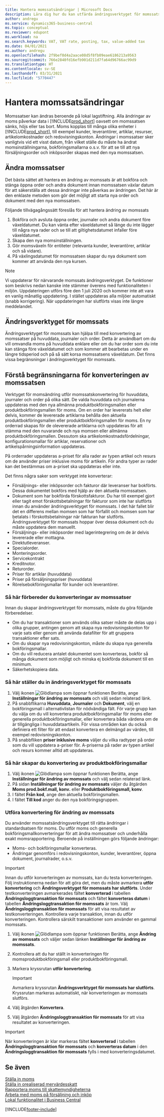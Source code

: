 ```yaml
---
title: Hantera momssatsändringar | Microsoft Docs
description: Lära dig hur du kan utfärda ändringsverktyget för momssats i Dynamics 365 Business Central.
author: andregu
ms.service: dynamics365-business-central
ms.topic: conceptual
ms.reviewer: edupont
ms.workload: na
ms.search.keywords: VAT, VAT rate, posting, tax, value-added tax
ms.date: 04/01/2021
ms.author: andregu
ms.openlocfilehash: 2f9bef0d4a2aace08d5f8fb09eae6186213a9563
ms.sourcegitcommit: 766e2840fd16efb901d211d7fa64d96766ac99d9
ms.translationtype: HT
ms.contentlocale: sv-SE
ms.lasthandoff: 03/31/2021
ms.locfileid: "5770447"
---
```

# <a name="managing-vat-rate-changes"></a>Hantera momssatsändringar

Momssatser kan ändras beroende på lokal lagstiftning. Alla ändringar av moms påverkar data i [!INCLUDE[prod_short](includes/prod_short.md)] oavsett om momssatsen sänks, höjs eller tas bort. Moms kopplas till många olika enheter i [!INCLUDE[prod_short](includes/prod_short.md)], till exempel kunder, leverantörer, artiklar, resurser, artikelomkostnader och redovisningskonton. Ändringar i momssatser sker vanligtvis vid ett visst datum, från vilket ställe du måste ha ändrat momsinställningarna, bokföringsmallarna o.s.v. för att se till att nya försäljningsorder och inköpsorder skapas med den nya momssatsen.

## <a name="changing-vat-rates"></a>Ändra momssatser

Det bästa sättet att hantera en ändring av momssats är att bokföra och stänga öppna order och andra dokument innan momssatsen växlar datum för att säkerställa att dessa ändringar inte påverkas av ändringen. Det här är den enklaste metoden som gör det möjligt att starta nya order och dokument med den nya momssatsen.

Följande tillvägagångssätt föreslås för att hantera ändring av momssats

1. Bokföra och avsluta öppna order, journaler och andra dokument före växeldatumet. Du kan vänta efter växeldatumet så länge du inte lägger till några nya rader och se till att giltighetsdatumet infaller före växeldatumet.  
2. Skapa den nya momsinställningen.  
3. Gör momsväxeln för entiteter (relevanta kunder, leverantörer, artiklar och så vidare).  
4. På växlingsdatumet för momssatsen skapar du nya dokument som kommer att använda den nya kursen.  


> [!NOTE]  
> Vi uppdaterar för närvarande momssats ändringsverktyget. De funktioner som beskrivs nedan kanske inte stämmer överens med funktionaliteten i miljön. Uppdateringen utförs före den 1 juli 2020 och kommer inte att vara en vanlig månatlig uppdatering. I stället uppdateras alla miljöer automatiskt (snabb korrigering). När uppdateringen har slutförts visas inte längre meddelandet.  

## <a name="the-vat-rate-change-tool"></a>Ändringsverktyget för momssats

Ändringsverktyget för momssats kan hjälpa till med konvertering av momssatser på huvuddata, journaler och order. Detta är användbart om du vill omvandla moms på huvuddata enklare eller om du har order som du inte kan stänga före växeldatumet och som kommer att bearbetas under en längre tidsperiod och på så sätt korsa momssatsens växeldatum. Det finns vissa begränsningar i ändringsverktyget för momssats.

## <a name="understanding-the-vat-rate-conversion-process-and-limitations"></a>Förstå begränsningarna för konverteringen av momssatsen

Verktyget för momsändring utför momssatskonvertering för huvuddata, journaler och order på olika sätt. De valda huvuddata och journalerna uppdateras med den nya allmänna produktbokföringsmallen eller produktbokföringsmallen för moms. Om en order har levererats helt eller delvis, kommer de levererade artiklarna behålla den aktuella produktbokföringsmallen eller produktbokföringsmallen för moms. En ny orderrad skapas för de olevererade artiklarna och uppdateras för att stämma med den nuvarande och nya momsen eller allmänna produktbokföringsmallen. Dessutom ska artikelomkostnadsfördelningar, konfigurationsmallar för artiklar, reservationer och artikelspårningsinformation uppdateras. 

På orderrader uppdateras a-priset för alla rader av typen artikel och resurs om de använder priser inklusive moms för artikeln. För andra typer av rader kan det bestämmas om a-priset ska uppdateras eller inte.

Det finns några saker som verktyget inte konverterar:

* Försäljnings- eller inköpsorder och fakturor där leveranser har bokförts. Dessa dokumentet bokförs med hjälp av den aktuella momssatsen.  
* Dokument som har bokförda förskottsfakturor. Du har till exempel gjort eller tagit emot förskottsbetalningar för fakturor som inte har slutförts innan du använder ändringsverktyget för momssats. I det här fallet blir det en differens mellan momsen som har förfallit och momsen som har betalats i förskottsbetalningar när fakturan har slutförts. Ändringsverktyget för momssats hoppar över dessa dokument och du måste uppdatera dem manuellt.  
* Försäljnings- eller inköpsorder med lagerintegrering om de är delvis levererade eller mottagna.  
* Direktutleveranser.
* Specialorder. 
* Monteringsorder.
* Servicekontrakt  
* Kreditnotor.
* Returorder.
* Priser för artiklar (huvuddata)
* Priser på försäljningspriser (huvuddata)
* Rörelsebokföringsmallar för kunder och leverantörer.

### <a name="to-prepare-vat-rate-change-conversions"></a>Så här förbereder du konverteringar av momssatser

Innan du skapar ändringsverktyget för momssats, måste du göra följande förberedelser.

* Om du har transaktioner som används olika satser måste de delas upp i olika grupper, antingen genom att skapa nya redovisningskonton för varje sats eller genom att använda datafilter för att gruppera transaktioner efter sats.  
* Om du skapar nya redovisningskonton, måste du skapa nya generella bokföringsmallar.  
* Om du vill reducera antalet dokumentet som konverteras, bokför så många dokument som möjligt och minska ej bokförda dokument till en minimum.  
* Säkerhetskopiera data.

### <a name="to-set-up-the-vat-rate-change-tool"></a>Så här ställer du in ändringsverktyget för momssats

1. Välj ikonen ![Glödlampa som öppnar funktionen Berätta](media/ui-search/search_small.png "Berätta vad du vill göra"), ange **Inställningar för ändring av momssats** och välj sedan relaterad länk.  
2. På snabbflikarna **Huvuddata**, **Journaler** och **Dokument**, välj en bokföringsmall i alternativlistan för nödvändiga fält. För varje grupp kan du välja om du vill konvertera produktbokföringsmallar för moms eller generella produktbokföringsmallar, eller konvertera båda värdena om de är tillgängliga i huvuddataartikeln. För vissa områden kan du också definiera ett filter för att endast konvertera en delmängd av värden, till exempel redovisningskonton. 
3. På snabbfliken **priser inklusive moms** väljer du vilka radtyper på order som du vill uppdatera a-priser för. A-priserna på rader av typen artikel och resurs kommer alltid att uppdateras.

### <a name="to-set-up-product-posting-group-conversion"></a>Så här skapar du konvertering av produktbokföringsmallar

1. Välj ikonen ![Glödlampa som öppnar funktionen Berätta](media/ui-search/search_small.png "Berätta vad du vill göra"), ange **Inställningar för ändring av momssats** och välj sedan relaterad länk.  
2. På sidan **Inställningar för ändring av momssats** väljer du åtgärden **Moms prod.bokf.mall, konv.** eller **Produktbokföringsmall, konv**.  
3. I fältet  **Från kod**, ange den aktuella bokföringsmallen.  
4. I fältet **Till kod** anger du den nya bokföringsgruppen.  

### <a name="to-perform-vat-rate-change-conversion"></a>Utföra konvertering för ändring av momssats

Du använder momssatsändringsverktyget till rätta ändringar i standardsatsen för moms. Du utför moms och generella bokföringsmallkonverteringar för att ändra momssatser och underhålla exakt momsrapportering. Beroende på inställningen görs följande ändringar:  

* Moms- och bokföringsmallar konverteras.  
* Ändringar genomförs i redovisningskonton, kunder, leverantörer, öppna dokument, journalrader, o.s.v.  

> [!IMPORTANT]  
> Innan du utför konverteringen av momssats, kan du testa konverteringen. Följ instruktionerna nedan för att göra det, men du måste avmarkera **utför konvertering** och **Ändringsverktyget för momssats har slutförts**. Under testkonverteringen avmarkerades fältet **konverterad** i tabellen **Ändringsloggtransaktion för momssats** och fältet **konverteras datum** i tabellen **Ändringsloggtransaktion för momssats** är tom. Välj **Ändringsloggtransaktion för momssats** för att visa resultatet av testkonverteringen. Kontrollera varje transaktion, innan du utför konverteringen. Kontrollera särskilt transaktioner som använder en gammal momssats.

1. Välj ikonen ![Glödlampa som öppnar funktionen Berätta](media/ui-search/search_small.png "Berätta vad du vill göra"), ange **Ändring av momssats** och väljer sedan länken **Inställningar för ändring av momssats**.  
2. Kontrollera att du har ställt in konverteringen för momsproduktbokföringsmall eller produktbokföringsmall.  
3. Markera kryssrutan **utför konvertering**.  

    > [!IMPORTANT]  
    >  Avmarkera kryssrutan **Ändringsverktyget för momssats har slutförts**. Kryssrutan markeras automatiskt, när konverteringen av momssats slutförs.  

4. Välj åtgärden **Konvertera**.  
5. Välj åtgärden **Ändringsloggtransaktion för momssats** för att visa resultatet av konverteringen.  

> [!IMPORTANT]  
> När konverteringen är klar markeras fältet **konverterad** i tabellen **Ändringsloggtransaktion för momssats** och **konverteras datum** i den **Ändringsloggtransaktion för momssats** fylls i med konverteringsdatumet.  

## <a name="see-also"></a>Se även

[Ställa in moms](finance-setup-vat.md)  
[Ställa in orealiserad mervärdesskatt](finance-setup-unrealized-vat.md)  
[Rapportera moms till skattemyndigheterna](finance-how-report-vat.md)  
[Arbeta med moms på försäljning och inköp](finance-work-with-vat.md)  
[Lokal funktionalitet i Business Central](about-localization.md)  


[!INCLUDE[footer-include](includes/footer-banner.md)]